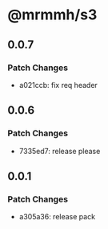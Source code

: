 # @mrmmh/s3

## 0.0.7

### Patch Changes

- a021ccb: fix req header

## 0.0.6

### Patch Changes

- 7335ed7: release please

## 0.0.1

### Patch Changes

- a305a36: release pack
